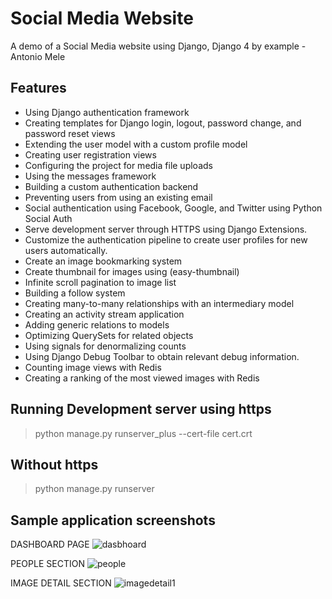 # Social Media Website
A demo of a Social Media website using Django, Django 4 by example - Antonio Mele

## Features
* Using Django authentication framework
* Creating templates for Django login, logout, password change, and password reset views
* Extending the user model with a custom profile model
* Creating user registration views
* Configuring the project for media file uploads
* Using the messages framework
* Building a custom authentication backend
* Preventing users from using an existing email
* Social authentication using Facebook, Google, and Twitter  using Python Social Auth
* Serve development server through HTTPS using Django Extensions. 
* Customize the authentication pipeline to create user profiles for new users automatically.
* Create an image bookmarking system
* Create thumbnail for images using (easy-thumbnail)
* Infinite scroll pagination to image list
* Building a follow system
* Creating many-to-many relationships with an intermediary model
* Creating an activity stream application
* Adding generic relations to models
* Optimizing QuerySets for related objects
* Using signals for denormalizing counts
* Using Django Debug Toolbar to obtain relevant debug information.
* Counting image views with Redis
* Creating a ranking of the most viewed images with Redis


## Running Development server using https
> python manage.py runserver_plus --cert-file cert.crt

## Without https
> python manage.py runserver

## Sample application screenshots
DASHBOARD PAGE
![dasbhoard](https://github.com/natcobbinah/Social-Media-App_Django/assets/10479361/640bf41a-2955-4d71-a5ab-569e0cab64c2)

PEOPLE SECTION
![people](https://github.com/natcobbinah/Social-Media-App_Django/assets/10479361/cb6ce013-91e2-42c1-898c-2255a77b7fa1)

IMAGE DETAIL SECTION
![imagedetail1](https://github.com/natcobbinah/Social-Media-App_Django/assets/10479361/9f505756-5a69-4af5-b949-89f5cf2a2ac3)



